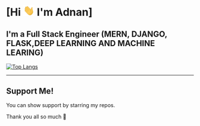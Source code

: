# [Hi <img src="https://raw.githubusercontent.com/ABSphreak/ABSphreak/master/gifs/Hi.gif" width="30px"> I'm Adnan]

## I'm a Full Stack Engineer (MERN, DJANGO, FLASK,DEEP LEARNING AND MACHINE LEARING)




[![Top Langs](https://github-readme-stats.vercel.app/api/top-langs/?username=adnankarim&hide=java,html,css&theme=dracula)](https://github.com/anuraghazra/github-readme-stats)

---


## Support Me!
You can show support by starring my repos.


Thank you all so much 🙏
